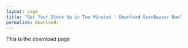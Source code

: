 ```yaml
---
layout: page
title: "Get Your Store Up in Two Minutes - Download OpenBazaar Now"
permalink: download/
---
```


This is the download page